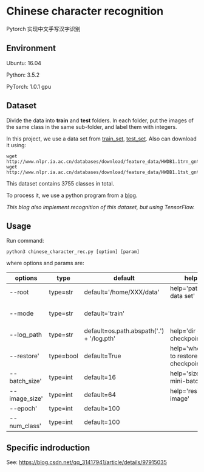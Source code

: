 # Chinese character recognition

Pytorch 实现中文手写汉字识别

## Environment
Ubuntu: 16.04

Python: 3.5.2

PyTorch: 1.0.1 gpu

## Dataset
Divide the data into **train** and **test** folders. In each folder, put the images of the same class in the same sub-folder, and label them with integers. 

In this project, we use a data set from [train_set](http://www.nlpr.ia.ac.cn/databases/download/feature_data/HWDB1.1trn_gnt.zip), [test_set](http://www.nlpr.ia.ac.cn/databases/download/feature_data/HWDB1.1tst_gnt.zip).
Also can download it using:
```
wget http://www.nlpr.ia.ac.cn/databases/download/feature_data/HWDB1.1trn_gnt.zip
wget http://www.nlpr.ia.ac.cn/databases/download/feature_data/HWDB1.1tst_gnt.zip
```
This dataset contains 3755 classes in total.

To process it, we use a python program from a [blog](https://zhuanlan.zhihu.com/p/24698483).

*This blog also implement recognition of this dataset, but using TensorFlow.*

## Usage

Run command:
```
python3 chinese_character_rec.py [option] [param]
```
where options and params are:

options|type|default|help|chiose
-------|----|-------|------|----
--root|type=str|default='/home/XXX/data'|help='path to data set'|
--mode|type=str|default='train'||choices=['train', 'validation', 'inference']      
--log_path|type=str|default=os.path.abspath('.') + '/log.pth'|help='dir of checkpoints'|                                                         
--restore'|type=bool|default=True|help='whether to restore checkpoints'|    
--batch_size'|type=int|default=16|help='size of mini-batch' |
--image_size'|type=int|default=64|help='resize image'|
--epoch'|type=int|default=100||
--num_class'|type=int|default=100||choices=range(10, 3755)

## Specific indroduction
See: 
https://blog.csdn.net/qq_31417941/article/details/97915035
